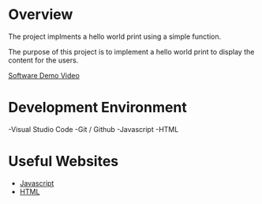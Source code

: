 # Overview

The project implments a hello world print using a simple function.

The purpose of this project is to implement a hello world print to display the content for the users.

[Software Demo Video](https://www.youtube.com/watch?v=2FqjPlbwQh0&ab_channel=GustavoLuz)

# Development Environment

-Visual Studio Code
-Git / Github
-Javascript
-HTML

# Useful Websites

- [Javascript](https://developer.mozilla.org/pt-BR/)
- [HTML](https://developer.mozilla.org/pt-BR/docs/Web/HTML)
